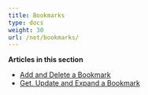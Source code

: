 ```yaml
---
title: Bookmarks
type: docs
weight: 30
url: /net/bookmarks/
---
```

**Articles in this section**
- [Add and Delete a Bookmark](/pdf/net/add-and-delete-bookmark/)
- [Get, Update and Expand a Bookmark](/pdf/net/get-update-and-expand-bookmark/)

